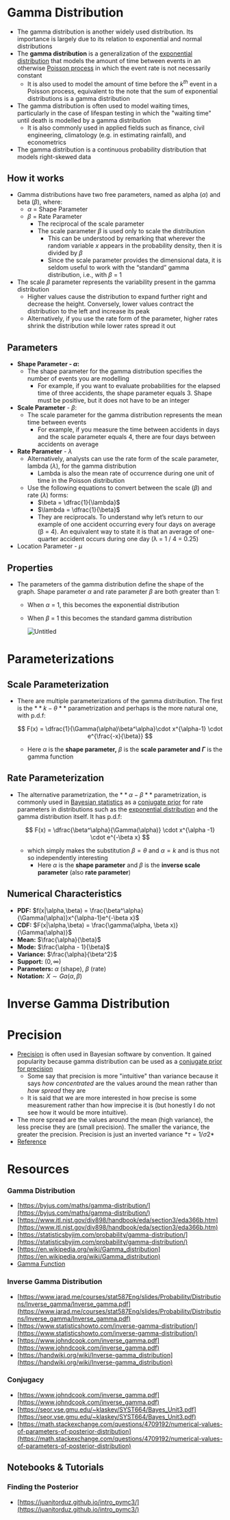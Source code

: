# Gamma Distribution

- The gamma distribution is another widely used distribution. Its importance is largely due to its relation to exponential and normal distributions
- The **gamma distribution** is a generalization of the [exponential distribution](https://brilliant.org/wiki/exponential-distribution/) that models the amount of time between events in an otherwise [Poisson process](https://brilliant.org/wiki/poisson-distribution/) in which the event rate is not necessarily constant
    - It is also used to model the amount of time before the $k^{th}$ event in a Poisson process, equivalent to the note that the sum of exponential distributions is a gamma distribution
- The gamma distribution is often used to model waiting times, particularly in the case of lifespan testing in which the "waiting time" until death is modelled by a gamma distribution
    - It is also commonly used in applied fields such as finance, civil engineering, climatology (e.g. in estimating rainfall), and econometrics
- The gamma distribution is a continuous probability distribution that models right-skewed data

## How it works

- Gamma distributions have two free parameters, named as alpha ($α$) and beta ($β$), where:
    - $\alpha$ = Shape Parameter
    - $\beta$ = Rate Parameter
        - The reciprocal of the scale parameter
        - The scale parameter $\beta$ is used only to scale the distribution
            - This can be understood by remarking that wherever the random variable $x$ appears in the probability density, then it is divided by $\beta$
            - Since the scale parameter provides the dimensional data, it is seldom useful to work with the “standard” gamma distribution, i.e., with $\beta$ = 1
- The scale $\beta$ parameter represents the variability present in the gamma distribution
    - Higher values cause the distribution to expand further right and decrease the height. Conversely, lower values contract the distribution to the left and increase its peak
    - Alternatively, if you use the rate form of the parameter, higher rates shrink the distribution while lower rates spread it out

## Parameters

- **Shape Parameter - $\alpha$:**
    - The shape parameter for the gamma distribution specifies the number of events you are modelling
        - For example, if you want to evaluate probabilities for the elapsed time of three accidents, the shape parameter equals 3. Shape must be positive, but it does not have to be an integer
- **Scale Parameter** - $\beta$:
    - The scale parameter for the gamma distribution represents the mean time between events
        - For example, if you measure the time between accidents in days and the scale parameter equals 4, there are four days between accidents on average
- **Rate Parameter** - $\lambda$
    - Alternatively, analysts can use the rate form of the scale parameter, lambda ($λ$), for the gamma distribution
        - Lambda is also the mean rate of occurrence during one unit of time in the Poisson distribution
    - Use the following equations to convert between the scale ($β$) and rate ($λ$) forms:
        - $\beta = \dfrac{1}{\lambda}$
        - $\lambda = \dfrac{1}{\beta}$
        - They are reciprocals. To understand why let’s return to our example of one accident occurring every four days on average (β = 4). An equivalent way to state it is that an average of one-quarter accident occurs during one day (λ = 1 / 4 = 0.25)
- Location Parameter - $\mu$

## Properties

- The parameters of the gamma distribution define the shape of the graph. Shape parameter $\alpha$ and rate parameter $\beta$ are both greater than 1:
    - When $\alpha$ = 1, this becomes the exponential distribution
    - When $\beta$ = 1 this becomes the standard gamma distribution

        ![Untitled](./Gamma%20Distribution%20&%20Inverse%20Gamma/Untitled.png)


# Parameterizations

## Scale Parameterization

- There are multiple parameterizations of the gamma distribution. The first is the $**k−θ**$ parametrization and perhaps is the more natural one, with p.d.f:

    $$
    F(x) = \dfrac{1}{\Gamma(\alpha)\beta^\alpha}\cdot x^{\alpha-1} \cdot e^{\frac{-x}{\beta}}
    $$

    - Here $\alpha$ is the **shape parameter,** $\beta$ is the **scale parameter and $\Gamma$** is the gamma function

## Rate Parameterization

- The alternative parametrization, the $**α−β**$ parametrization, is commonly used in [Bayesian statistics](https://brilliant.org/wiki/bayesian-theory-in-science-and-math/) as a [conjugate prior](https://brilliant.org/wiki/conjugate-prior/?wiki_title=conjugate%20prior) for rate parameters in distributions such as the [exponential distribution](https://brilliant.org/wiki/exponential-distribution/) and the gamma distribution itself. It has p.d.f:

    $$
    F(x) = \dfrac{\beta^\alpha}{\Gamma(\alpha)} \cdot x^{\alpha -1} \cdot e^{-\beta x}
    $$

    - which simply makes the substitution $β=θ$ and $α=k$ and is thus not so independently interesting
        - Here $α$ is the **shape parameter** and $β$ is the **inverse scale parameter** (also **rate parameter**)

## Numerical Characteristics

- **PDF:** $f(x|\alpha,\beta) = \frac{\beta^\alpha}{\Gamma(\alpha)}x^{\alpha-1}e^{-\beta x}$
- **CDF:** $F(x|\alpha,\beta) = \frac{\gamma(\alpha, \beta x)}{\Gamma(\alpha)}$
- **Mean:** $\frac{\alpha}{\beta}$
- **Mode:**  $\frac{\alpha - 1}{\beta}$
- **Variance:** $\frac{\alpha}{\beta^2}$
- **Support:** $(0, \infty)$
- **Parameters:** $\alpha$ (shape), $\beta$ (rate)
- **Notation:** $X \sim Ga(\alpha, \beta)$

# Inverse Gamma Distribution

# Precision

- [Precision](https://stats.stackexchange.com/questions/183522/antonym-of-variance/183523#183523) is often used in Bayesian software by convention. It gained popularity because gamma distribution can be used as a [conjugate prior for precision](https://stats.stackexchange.com/questions/161328/why-use-precision-instead-of-variance-in-a-prior/161329#161329)
    - Some say that precision is more "intuitive" than variance because it says *how concentrated* are the values around the mean rather than *how spread* they are
    - It is said that we are more interested in how precise is some measurement rather than how imprecise it is (but honestly I do not see how it would be more intuitive).
- The more spread are the values around the mean (high variance), the less precise they are (small precision). The smaller the variance, the greater the precision. Precision is just an inverted variance $*\tau =1/\sigma2*$
- [Reference](https://stats.stackexchange.com/questions/211419/whats-in-a-name-precision-inverse-of-variance)

# Resources

### Gamma Distribution

- [https://byjus.com/maths/gamma-distribution/](https://byjus.com/maths/gamma-distribution/)
- [https://www.itl.nist.gov/div898/handbook/eda/section3/eda366b.htm](https://www.itl.nist.gov/div898/handbook/eda/section3/eda366b.htm)
- [https://statisticsbyjim.com/probability/gamma-distribution/](https://statisticsbyjim.com/probability/gamma-distribution/)
- [https://en.wikipedia.org/wiki/Gamma_distribution](https://en.wikipedia.org/wiki/Gamma_distribution)
- [Gamma Function](https://math.libretexts.org/Bookshelves/Analysis/Complex_Variables_with_Applications_(Orloff)/14%3A_Analytic_Continuation_and_the_Gamma_Function/14.02%3A_Definition_and_properties_of_the_Gamma_function)

### Inverse Gamma Distribution

- [https://www.jarad.me/courses/stat587Eng/slides/Probability/Distributions/Inverse_gamma/Inverse_gamma.pdf](https://www.jarad.me/courses/stat587Eng/slides/Probability/Distributions/Inverse_gamma/Inverse_gamma.pdf)
- [https://www.statisticshowto.com/inverse-gamma-distribution/](https://www.statisticshowto.com/inverse-gamma-distribution/)
- [https://www.johndcook.com/inverse_gamma.pdf](https://www.johndcook.com/inverse_gamma.pdf)
- [https://handwiki.org/wiki/Inverse-gamma_distribution](https://handwiki.org/wiki/Inverse-gamma_distribution)

### Conjugacy

- [https://www.johndcook.com/inverse_gamma.pdf](https://www.johndcook.com/inverse_gamma.pdf)
- [https://seor.vse.gmu.edu/~klaskey/SYST664/Bayes_Unit3.pdf](https://seor.vse.gmu.edu/~klaskey/SYST664/Bayes_Unit3.pdf)
- [https://math.stackexchange.com/questions/4709192/numerical-values-of-parameters-of-posterior-distribution](https://math.stackexchange.com/questions/4709192/numerical-values-of-parameters-of-posterior-distribution)

## Notebooks & Tutorials

### Finding the Posterior

- [https://juanitorduz.github.io/intro_pymc3/](https://juanitorduz.github.io/intro_pymc3/)